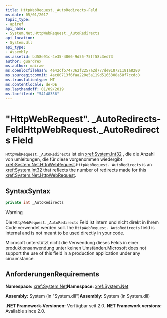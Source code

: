 ```yaml
---
title: HttpWebRequest._AutoRedirects-Feld
ms.date: 05/01/2017
topic_type:
- apiref
api_name:
- System.Net.HttpWebRequest._AutoRedirects
api_location:
- System.dll
api_type:
- Assembly
ms.assetid: bd58e91c-4e35-4866-9d55-75ff58c3ed73
author: guardrex
ms.author: mairaw
ms.openlocfilehash: 4e42cf5747362f2257a2d777de918721181a8280
ms.sourcegitcommit: 4ac80713f6faa220e5a119d5165308a58f7ccdc8
ms.translationtype: MT
ms.contentlocale: de-DE
ms.lasthandoff: 01/09/2019
ms.locfileid: "54148356"
---
```

# <a name="httpwebrequestautoredirects-field"></a><span data-ttu-id="68bfe-102">"HttpWebRequest". \_AutoRedirects-Feld</span><span class="sxs-lookup"><span data-stu-id="68bfe-102">HttpWebRequest.\_AutoRedirects Field</span></span>

<span data-ttu-id="68bfe-103">`HttpWebRequest._AutoRedirects` ist ein <xref:System.Int32> , die die Anzahl von umleitungen, die für diese vorgenommen wiedergibt <xref:System.Net.HttpWebRequest>.</span><span class="sxs-lookup"><span data-stu-id="68bfe-103">`HttpWebRequest._AutoRedirects` is an <xref:System.Int32> that reflects the number of redirects made for this <xref:System.Net.HttpWebRequest>.</span></span>

## <a name="syntax"></a><span data-ttu-id="68bfe-104">Syntax</span><span class="sxs-lookup"><span data-stu-id="68bfe-104">Syntax</span></span>  
  
```csharp  
private int _AutoRedirects
```

> [!WARNING]
> <span data-ttu-id="68bfe-105">Die `HttpWebRequest._AutoRedirects` Feld ist intern und nicht direkt in Ihrem Code verwendet werden soll.</span><span class="sxs-lookup"><span data-stu-id="68bfe-105">The `HttpWebRequest._AutoRedirects` field is internal and is not meant to be used directly in your code.</span></span>
> 
> <span data-ttu-id="68bfe-106">Microsoft unterstützt nicht die Verwendung dieses Felds in einer produktionsanwendung unter keinen Umständen.</span><span class="sxs-lookup"><span data-stu-id="68bfe-106">Microsoft does not support the use of this field in a production application under any circumstance.</span></span>

## <a name="requirements"></a><span data-ttu-id="68bfe-107">Anforderungen</span><span class="sxs-lookup"><span data-stu-id="68bfe-107">Requirements</span></span>

<span data-ttu-id="68bfe-108">**Namespace:** <xref:System.Net></span><span class="sxs-lookup"><span data-stu-id="68bfe-108">**Namespace:** <xref:System.Net></span></span>

<span data-ttu-id="68bfe-109">**Assembly:** System (in "System.dll")</span><span class="sxs-lookup"><span data-stu-id="68bfe-109">**Assembly:** System (in System.dll)</span></span>

<span data-ttu-id="68bfe-110">**.NET Framework-Versionen:** Verfügbar seit 2.0.</span><span class="sxs-lookup"><span data-stu-id="68bfe-110">**.NET Framework versions:** Available since 2.0.</span></span>
